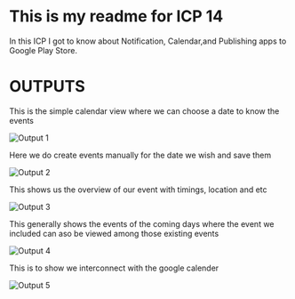 # This is my readme for ICP 14

In this ICP I got to know about Notification, Calendar,and Publishing apps to Google Play Store.

# OUTPUTS

This is the simple calendar view where we can choose a date to know the events

![Output 1](./Documentation/samplecalenderview-output.jpeg)

Here we do create events manually for the date we wish and save them

![Output 2](./Documentation/Event-creation-output.jpeg)

This shows us the overview of our event with timings, location and etc

![Output 3](./Documentation/notification-output.jpeg)

This generally shows the events of the coming days where the event we included can aso be viewed among those existing events

![Output 4](./Documentation/notification-calenderview-output.jpeg)

This is to show we interconnect with the google calender

![Output 5](./Documentation/1.jpeg)


